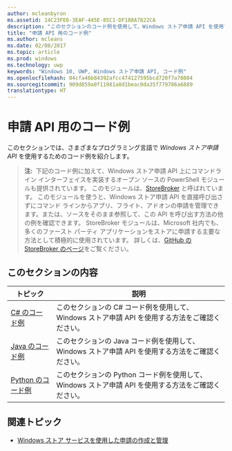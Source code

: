 ```yaml
---
author: mcleanbyron
ms.assetid: 14C23FE6-3EAF-445E-85C1-DF188A7822CA
description: "このセクションのコード例を使用して、Windows ストア申請 API を使用する方法をご確認ください。"
title: "申請 API 用のコード例"
ms.author: mcleans
ms.date: 02/08/2017
ms.topic: article
ms.prod: windows
ms.technology: uwp
keywords: "Windows 10, UWP, Windows ストア申請 API, コード例"
ms.openlocfilehash: 04cfa46b84392afcc474127595bcd720f7a70804
ms.sourcegitcommit: 909d859a0f11981a8d1beac0da35f779786a6889
translationtype: HT
---
```

# <a name="code-examples-for-the-submission-api"></a>申請 API 用のコード例

このセクションでは、さまざまなプログラミング言語で *Windows ストア申請 API* を使用するためのコード例を紹介します。

>**注:**&nbsp;&nbsp;下記のコード例に加えて、Windows ストア申請 API 上にコマンドライン インターフェイスを実装するオープン ソースの PowerShell モジュールも提供されています。 このモジュールは、[StoreBroker](https://aka.ms/storebroker) と呼ばれています。 このモジュールを使うと、Windows ストア申請 API を直接呼び出さずにコマンド ラインからアプリ、フライト、アドオンの申請を管理できます。または、ソースをそのまま参照して、この API を呼び出す方法の他の例を確認できます。 StoreBroker モジュールは、Microsoft 社内でも、多くのファースト パーティ アプリケーションをストアに申請する主要な方法として積極的に使用されています。 詳しくは、[GitHub の StoreBroker のページ](https://aka.ms/storebroker)をご覧ください。

## <a name="in-this-section"></a>このセクションの内容

| トピック                                                                                                       | 説明                 |
|-------------------------------------------------------------------------------------------------------------|-----------------------------|
| [C# のコード例](csharp-code-examples-for-the-windows-store-submission-api.md) | このセクションの C# コード例を使用して、Windows ストア申請 API を使用する方法をご確認ください。 |
| [Java のコード例](java-code-examples-for-the-windows-store-submission-api.md) | このセクションの Java コード例を使用して、Windows ストア申請 API を使用する方法をご確認ください。 |
| [Python のコード例](python-code-examples-for-the-windows-store-submission-api.md)  | このセクションの Python コード例を使用して、Windows ストア申請 API を使用する方法をご確認ください。  |

## <a name="related-topics"></a>関連トピック

* [Windows ストア サービスを使用した申請の作成と管理](create-and-manage-submissions-using-windows-store-services.md)
